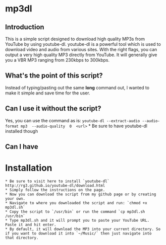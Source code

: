 # mp3dl

## Introduction
This is a simple script designed to download high quality MP3s from YouTube by using youtube-dl. youtube-dl is a powerful tool which is used to download video and audio from various sites. With the right flags, you can output a very high quality MP3 directly from YouTube. It will generally give you a VBR MP3 ranging from 230kbps to 300kbps. 

## What's the point of this script?
Instead of typing/pasting out the same **long** command out, I wanted to make it simple and save time for the user.

## Can I use it without the script?
Yes, you can use the command as is: `youtube-dl --extract-audio --audio-format mp3  --audio-quality  0  <url>`
	* Be sure to have youtube-dl installed though

## Can I have

# Installation
	* Be sure to visit here to install `youtube-dl` http://rg3.github.io/youtube-dl/download.html
	* Simply follow the instructions on the page.
	* Now you can download the script from my github page or by creating your own.
	* Navigate to where you downloaded the script and run: `chmod +x mp3dl.sh`
	* Copy the script to `/usr/bin` or run the command `cp mp3dl.sh /usr/bin`
	* Type mp3dl.sh and it will prompt you to paste your YouTube URL. Paste it and hit enter.
	* By default, it will download the MP3 into your current directory. So if you want to download it into `~/Music/` then just navigate into that directory.



